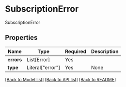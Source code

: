 # SubscriptionError

SubscriptionError

## Properties
| Name | Type | Required | Description |
| ------------ | ------------- | ------------- | ------------- |
**errors** | List[Error] | Yes |  |
**type** | Literal["error"] | Yes | None |


[[Back to Model list]](../../README.md#models-v2-link) [[Back to API list]](../../README.md#documentation-for-api-endpoints) [[Back to README]](../../README.md)
